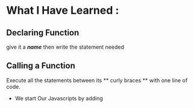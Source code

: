 # What I Have Learned :

## Declaring Function

give it a ***name*** then write the statement needed

## Calling a Function

Execute all the statements between its ** curly braces ** with one line of code.


- We start Our Javascripts by adding  <script> </scripts) in the bottom of the code inside html file 
  
  - Prefer to create a new file which is ***.js*** to add javascripts inside it and then ***link it with html page***
  
  - consloe.log just seen in the console when we open the inspect and nothing in it will be rendered.
